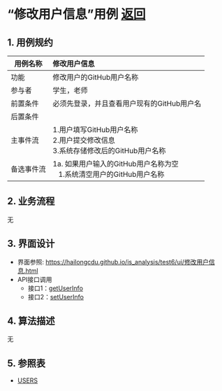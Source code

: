 <!-- markdownlint-disable MD033-->
<!-- 禁止MD033类型的警告 https://www.npmjs.com/package/markdownlint -->

# “修改用户信息”用例 [返回](../README.md)
## 1. 用例规约

|用例名称|修改用户信息|
|-------|:-------------|
|功能|修改用户的GitHub用户名称|
|参与者|学生，老师|
|前置条件|必须先登录，并且查看用户现有的GitHub用户名|
|后置条件| |
|主事件流| 1.用户填写GitHub用户名称 <br/> 2.用户提交修改信息 <br/>3.系统存储修改后的GitHub用户名称|
|备选事件流|1a. 如果用户输入的GitHub用户名称为空 <br/>&nbsp;&nbsp; 1.系统清空用户的GitHub用户名称|

## 2. 业务流程
无

## 3. 界面设计
- 界面参照: https://hailongcdu.github.io/is_analysis/test6/ui/修改用户信息.html
- API接口调用
    - 接口1：[getUserInfo](../接口/获取用户信息.md)
    - 接口2：[setUserInfo](../接口/修改用户信息.md)
    
## 4. 算法描述
无
    
## 5. 参照表
- [USERS](../数据库设计.md/#tb_users)